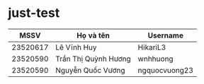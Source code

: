 # just-test
|   MSSV   | Họ và tên | Username |
|----------|-----------|----------|
| 23520617 | Lê Vĩnh Huy    | HikariL3   |
| 23520590 | Trần Thị Quỳnh Hương   | wnhhuong   |
| 23520590 | Nguyễn Quốc Vương    | ngquocvuong23   |
